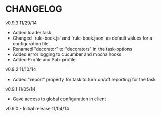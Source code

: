 CHANGELOG
=========

v0.9.3 11/29/14
* Added loader task
* Changed 'rule-book.js' and 'rule-book.json' as default values for a configuration file
* Renamed "decorator" to "decorators" in the task-options
* Added error logging to cucumber and mocha hooks
* Added Profile and Sub-profile

v0.9.2 11/10/14
* Added "report" property for task to turn on/off reporting for the task

v0.9.1 11/05/14
* Gave access to global configuration in client

v0.9.0 - Initial release 11/04/14
